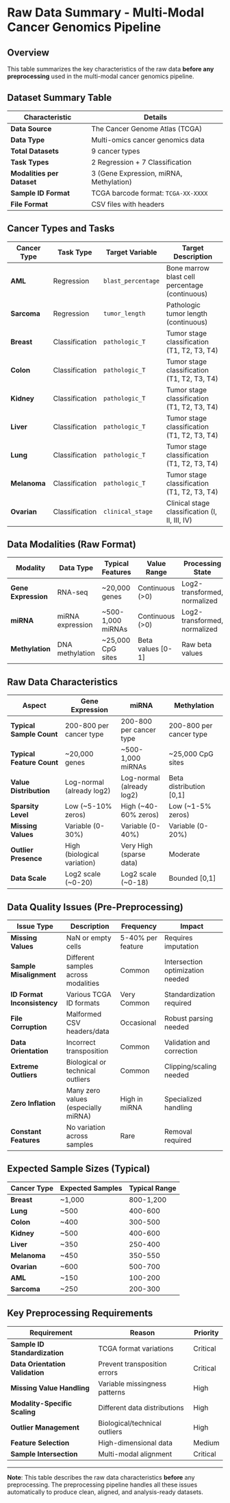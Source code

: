 # Raw Data Summary - Multi-Modal Cancer Genomics Pipeline

## Overview
This table summarizes the key characteristics of the raw data **before any preprocessing** used in the multi-modal cancer genomics pipeline.

## Dataset Summary Table

| **Characteristic** | **Details** |
|-------------------|-------------|
| **Data Source** | The Cancer Genome Atlas (TCGA) |
| **Data Type** | Multi-omics cancer genomics data |
| **Total Datasets** | 9 cancer types |
| **Task Types** | 2 Regression + 7 Classification |
| **Modalities per Dataset** | 3 (Gene Expression, miRNA, Methylation) |
| **Sample ID Format** | TCGA barcode format: `TCGA-XX-XXXX` |
| **File Format** | CSV files with headers |

## Cancer Types and Tasks

| **Cancer Type** | **Task Type** | **Target Variable** | **Target Description** |
|----------------|---------------|-------------------|---------------------|
| **AML** | Regression | `blast_percentage` | Bone marrow blast cell percentage (continuous) |
| **Sarcoma** | Regression | `tumor_length` | Pathologic tumor length (continuous) |
| **Breast** | Classification | `pathologic_T` | Tumor stage classification (T1, T2, T3, T4) |
| **Colon** | Classification | `pathologic_T` | Tumor stage classification (T1, T2, T3, T4) |
| **Kidney** | Classification | `pathologic_T` | Tumor stage classification (T1, T2, T3, T4) |
| **Liver** | Classification | `pathologic_T` | Tumor stage classification (T1, T2, T3, T4) |
| **Lung** | Classification | `pathologic_T` | Tumor stage classification (T1, T2, T3, T4) |
| **Melanoma** | Classification | `pathologic_T` | Tumor stage classification (T1, T2, T3, T4) |
| **Ovarian** | Classification | `clinical_stage` | Clinical stage classification (I, II, III, IV) |

## Data Modalities (Raw Format)

| **Modality** | **Data Type** | **Typical Features** | **Value Range** | **Processing State** |
|-------------|---------------|-------------------|-----------------|-------------------|
| **Gene Expression** | RNA-seq | ~20,000 genes | Continuous (>0) | Log2-transformed, normalized |
| **miRNA** | miRNA expression | ~500-1,000 miRNAs | Continuous (>0) | Log2-transformed, normalized |
| **Methylation** | DNA methylation | ~25,000 CpG sites | Beta values [0-1] | Raw beta values |


## Raw Data Characteristics

| **Aspect** | **Gene Expression** | **miRNA** | **Methylation** |
|-----------|-------------------|-----------|----------------|
| **Typical Sample Count** | 200-800 per cancer type | 200-800 per cancer type | 200-800 per cancer type |
| **Typical Feature Count** | ~20,000 genes | ~500-1,000 miRNAs | ~25,000 CpG sites |
| **Value Distribution** | Log-normal (already log2) | Log-normal (already log2) | Beta distribution [0,1] |
| **Sparsity Level** | Low (~5-10% zeros) | High (~40-60% zeros) | Low (~1-5% zeros) |
| **Missing Values** | Variable (0-30%) | Variable (0-40%) | Variable (0-20%) |
| **Outlier Presence** | High (biological variation) | Very High (sparse data) | Moderate |
| **Data Scale** | Log2 scale (~0-20) | Log2 scale (~0-18) | Bounded [0,1] |

## Data Quality Issues (Pre-Preprocessing)

| **Issue Type** | **Description** | **Frequency** | **Impact** |
|---------------|----------------|---------------|-----------|
| **Missing Values** | NaN or empty cells | 5-40% per feature | Requires imputation |
| **Sample Misalignment** | Different samples across modalities | Common | Intersection optimization needed |
| **ID Format Inconsistency** | Various TCGA ID formats | Very Common | Standardization required |
| **File Corruption** | Malformed CSV headers/data | Occasional | Robust parsing needed |
| **Data Orientation** | Incorrect transposition | Common | Validation and correction |
| **Extreme Outliers** | Biological or technical outliers | Common | Clipping/scaling needed |
| **Zero Inflation** | Many zero values (especially miRNA) | High in miRNA | Specialized handling |
| **Constant Features** | No variation across samples | Rare | Removal required |

## Expected Sample Sizes (Typical)

| **Cancer Type** | **Expected Samples** | **Typical Range** |
|----------------|-------------------|------------------|
| **Breast** | ~1,000 | 800-1,200 |
| **Lung** | ~500 | 400-600 |
| **Colon** | ~400 | 300-500 |
| **Kidney** | ~500 | 400-600 |
| **Liver** | ~350 | 250-400 |
| **Melanoma** | ~450 | 350-550 |
| **Ovarian** | ~600 | 500-700 |
| **AML** | ~150 | 100-200 |
| **Sarcoma** | ~250 | 200-300 |

## Key Preprocessing Requirements

| **Requirement** | **Reason** | **Priority** |
|----------------|-----------|-------------|
| **Sample ID Standardization** | TCGA format variations | Critical |
| **Data Orientation Validation** | Prevent transposition errors | Critical |
| **Missing Value Handling** | Variable missingness patterns | High |
| **Modality-Specific Scaling** | Different data distributions | High |
| **Outlier Management** | Biological/technical outliers | High |
| **Feature Selection** | High-dimensional data | Medium |
| **Sample Intersection** | Multi-modal alignment | Critical |

---

**Note**: This table describes the raw data characteristics **before** any preprocessing. The preprocessing pipeline handles all these issues automatically to produce clean, aligned, and analysis-ready datasets. 